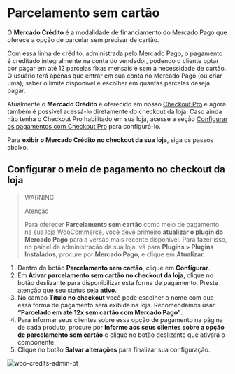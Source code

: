 # Parcelamento sem cartão

O **Mercado Crédito** é a modalidade de financiamento do Mercado Pago que oferece a opção de parcelar sem precisar de cartão.

Com essa linha de crédito, administrada pelo Mercado Pago, o pagamento é creditado integralmente na conta do vendedor, podendo o cliente optar por pagar em até 12 parcelas fixas mensais e sem a necessidade de cartão. O usuário terá apenas que entrar em sua conta no Mercado Pago (ou criar uma), saber o limite disponível e escolher em quantas parcelas deseja pagar.

Atualmente o **Mercado Crédito** é oferecido em nosso [Checkout Pro](/developers/pt/docs/checkout-pro/landing) e agora também é possível acessá-lo diretamente do checkout da loja. Caso ainda não tenha o Checkout Pro habilitado em sua loja, acesse a seção [Configurar os pagamentos com Checkout Pro](/developers/pt/docs/woocommerce/payments-configuration/checkout-pro) para configurá-lo.

Para **exibir o Mercado Crédito no checkout da sua loja**, siga os passos abaixo.

## Configurar o meio de pagamento no checkout da loja

> WARNING
>
> Atenção
>
> Para oferecer **Parcelamento sem cartão** como meio de pagamento na sua loja WooCommerce, você deve primeiro **atualizar o plugin do Mercado Pago** para a versão mais recente disponível. Para fazer isso, no painel de administração da sua loja, vá para **Plugins > Plugins Instalados**, procure por **Mercado Pago**, e clique em **Atualizar**.

1. Dentro do botão **Parcelamento sem cartão**, clique em **Configurar**.
2. Em **Ativar parcelamento sem cartão no checkout da loja**, clique no botão deslizante para disponibilizar esta forma de pagamento. Preste atenção que seu status seja **ativo**.
3. No campo **Título no checkout** você pode escolher o nome com que essa forma de pagamento será exibida na loja. Recomendamos usar **“Parcelado em até 12x sem cartão com Mercado Pago”**.
4. Para informar seus clientes sobre essa opção de pagamento na página de cada produto, procure por **Informe aos seus clientes sobre a opção de parcelamento sem cartão** e clique no botão deslizante que ativará o componente.
5. Clique no botão **Salvar alterações** para finalizar sua configuração.

![woo-credits-admin-pt](woocomerce/woo-credits-pt.png)